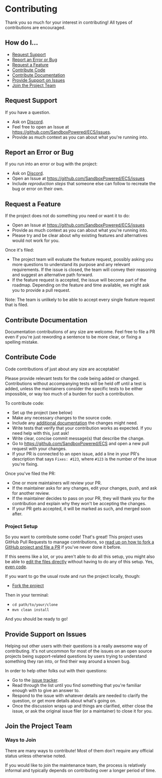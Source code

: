 # Contributing

Thank you so much for your interest in contributing! All types of contributions are encouraged.

## How do I... <a name="toc"></a>
  * [Request Support](#request-support)
  * [Report an Error or Bug](#report-an-error-or-bug)
  * [Request a Feature](#request-a-feature)
  * [Contribute Code](#contribute-code)
  * [Contribute Documentation](#contribute-documentation)
  * [Provide Support on Issues](#provide-support-on-issues)
  * [Join the Project Team](#join-the-project-team)

## Request Support

If you have a question.

* Ask on [Discord](https://discord.gg/m9DMfnD).
* Feel free to open an Issue at https://github.com/SandboxPowered/ECS/issues. 
* Provide as much context as you can about what you're running into.

## Report an Error or Bug

If you run into an error or bug with the project:

* Ask on [Discord](https://discord.gg/m9DMfnD).
* Open an Issue at https://github.com/SandboxPowered/ECS/issues
* Include *reproduction steps* that someone else can follow to recreate the bug or error on their own.

## Request a Feature

If the project does not do something you need or want it to do:

* Open an Issue at https://github.com/SandboxPowered/ECS/issues
* Provide as much context as you can about what you're running into.
* Please try and be clear about why existing features and alternatives would not work for you.

Once it's filed:

* The project team will evaluate the feature request, possibly asking you more questions to understand its purpose and any relevant requirements. If the issue is closed, the team will convey their reasoning and suggest an alternative path forward.
* If the feature request is accepted, the issue will become part of the roadmap. Depending on the feature and time available, we might ask you to provide a pull request.

Note: The team is unlikely to be able to accept every single feature request that is filed.

## Contribute Documentation

Documentation contributions of any size are welcome. Feel free to file a PR even if you're just rewording a sentence to 
be more clear, or fixing a spelling mistake. 

## Contribute Code

Code contributions of just about any size are acceptable!

Please provide relevant tests for the code being added or changed. Contributions without accompanying tests will 
be held off until a test is added, unless the maintainers consider the specific tests to be either impossible, 
or way too much of a burden for such a contribution.

To contribute code:

* Set up the project (see below)
* Make any necessary changes to the source code.
* Include any [additional documentation](#contribute-documentation) the changes might need.
* Write tests that verify that your contribution works as expected. If you need help with this, just ask!
* Write clear, concise commit message(s) that describe the change.
* Go to https://github.com/SandboxPowered/ECS and open a new pull request with your changes.
* If your PR is connected to an open issue, add a line in your PR's description that says `Fixes: #123`, where `#123` is the number of the issue you're fixing.

Once you've filed the PR:

* One or more maintainers will review your PR.
* If the maintainer asks for any changes, edit your changes, push, and ask for another review.
* If the maintainer decides to pass on your PR, they will thank you for the contribution and explain why they won't be accepting the changes. 
* If your PR gets accepted, it will be marked as such, and merged soon after.

### Project Setup

So you want to contribute some code! That's great! This project uses GitHub Pull Requests to manage contributions, so [read up on how to fork a GitHub project and file a PR](https://guides.github.com/activities/forking) if you've never done it before.

If this seems like a lot, or you aren't able to do all this setup, you might also be able to [edit the files directly](https://help.github.com/articles/editing-files-in-another-user-s-repository/) without having to do any of this setup. Yes, [even code](#contribute-code).

If you want to go the usual route and run the project locally, though:

* [Fork the project](https://guides.github.com/activities/forking/#fork)

Then in your terminal:
* `cd path/to/your/clone`
* `mvn clean install`

And you should be ready to go!

## Provide Support on Issues

Helping out other users with their questions is a really awesome way of contributing. It's not uncommon for most of the issues on an open source projects being support-related questions by users trying to understand something they ran into, or find their way around a known bug.

In order to help other folks out with their questions:

* Go to the [issue tracker](https://github.com/SandboxPowered/ECS/issues).
* Read through the list until you find something that you're familiar enough with to give an answer to.
* Respond to the issue with whatever details are needed to clarify the question, or get more details about what's going on.
* Once the discussion wraps up and things are clarified, either close the issue, or ask the original issue filer (or a maintainer) to close it for you.

## Join the Project Team

### Ways to Join

There are many ways to contribute! Most of them don't require any official status unless otherwise noted.

If you would like to join the maintenance team, the process is relatively informal and typically depends on contributing over a longer period of time.